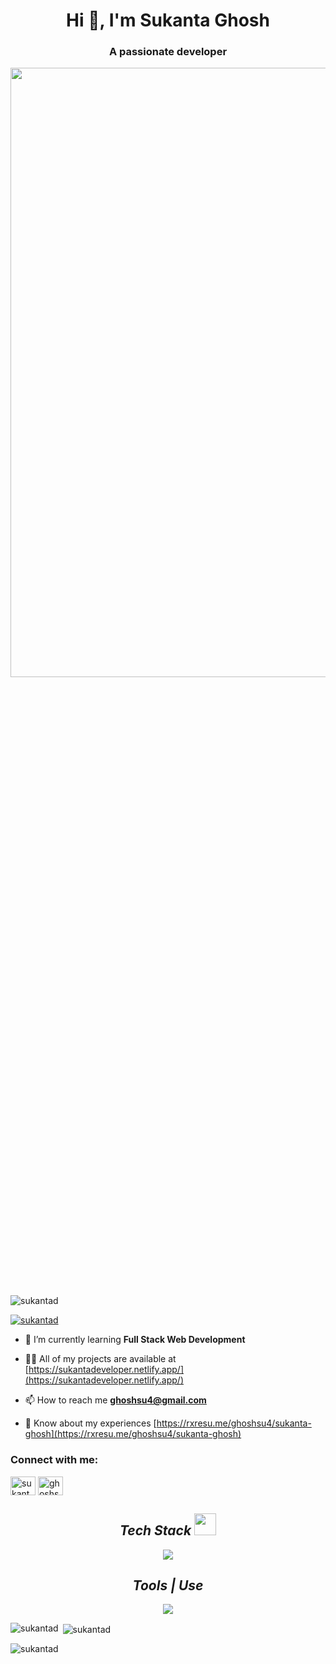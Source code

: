 <h1 align="center">Hi 👋, I'm Sukanta Ghosh</h1>
<h3 align="center">A passionate developer  </h3>
<img  margin-left="2000px" width="5000px" src="https://media.tenor.com/qJ5evVs-_uUAAAAC/coding.gif" height="50%" />

<p align="left"> <img src="https://komarev.com/ghpvc/?username=sukantad&label=Profile%20views&color=0e75b6&style=flat" alt="sukantad" /> </p>

<p align="left"> <a href="https://github.com/ryo-ma/github-profile-trophy"><img src="https://github-profile-trophy.vercel.app/?username=sukantad" alt="sukantad" /></a> </p>

- 🌱 I’m currently learning **Full Stack Web Development**

- 👨‍💻 All of my projects are available at [https://sukantadeveloper.netlify.app/](https://sukantadeveloper.netlify.app/)

- 📫 How to reach me **ghoshsu4@gmail.com**

- 📄 Know about my experiences [https://rxresu.me/ghoshsu4/sukanta-ghosh](https://rxresu.me/ghoshsu4/sukanta-ghosh)

<h3 align="left">Connect with me:</h3>
<p align="left">
<a href="https://linkedin.com/in/sukanta-ghosh-b0b696231" target="blank"><img align="center" src="https://raw.githubusercontent.com/rahuldkjain/github-profile-readme-generator/master/src/images/icons/Social/linked-in-alt.svg" alt="sukanta-ghosh-b0b696231" height="30" width="40" /></a>
<!-- <a href="https://fb.com/sukanta ghosh" target="blank"><img align="center" src="https://raw.githubusercontent.com/rahuldkjain/github-profile-readme-generator/master/src/images/icons/Social/facebook.svg" alt="sukanta ghosh" height="30" width="40" /></a> -->
<a href="https://www.leetcode.com/ghoshsu4" target="blank"><img align="center" src="https://raw.githubusercontent.com/rahuldkjain/github-profile-readme-generator/master/src/images/icons/Social/leet-code.svg" alt="ghoshsu4" height="30" width="40" /></a>
</p>


<h2 align="center"><i>Tech Stack <img src="https://camo.githubusercontent.com/beb64ff21c883e318e4f5db5231c2ba4175705bea1c9249e82a41ab375db4f75/68747470733a2f2f6d65646961322e67697068792e636f6d2f6d656469612f51737347456d706b79454f684243623765312f67697068792e6769663f6369643d656366303565343761306e336769316266716e74716d6f62386739616964316f796a327772336473336d67373030626c267269643d67697068792e676966" width="35"/></i></h2>
<p align="center">
  <a >
    <img src="https://skillicons.dev/icons?i=html,css,js,react,java,redux,bootstrap,express,jquery,materialui,mongodb,nodejs," />
  </a>
</p>



<!-- <img src="" alt="" /> -->
<h2 align="center"><i>Tools | Use</i></h2>
<p align="center">
  <a >
    <img src="https://skillicons.dev/icons?i=bash,codepen,firebase,git,github,heroku,netlify,powershell,vscode,visualstudio," />
  </a>
</p>

<p><img align="left" src="https://github-readme-stats.vercel.app/api/top-langs?username=sukantad&show_icons=true&locale=en&layout=compact" alt="sukantad" /></p>

<p>&nbsp;<img align="center" src="https://github-readme-stats.vercel.app/api?username=sukantad&show_icons=true&locale=en" alt="sukantad" /></p>

<p><img align="center" src="https://github-readme-streak-stats.herokuapp.com/?user=sukantad&" alt="sukantad" /></p>
